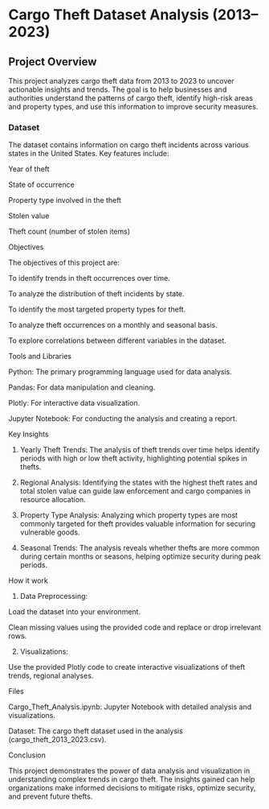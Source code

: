 # Cargo Theft Dataset Analysis (2013–2023)

## Project Overview

This project analyzes cargo theft data from 2013 to 2023 to uncover actionable insights and trends. The goal is to help businesses and authorities understand the patterns of cargo theft, identify high-risk areas and property types, and use this information to improve security measures.

### Dataset

The dataset contains information on cargo theft incidents across various states in the United States. Key features include:

Year of theft

State of occurrence

Property type involved in the theft

Stolen value

Theft count (number of stolen items)


Objectives

The objectives of this project are:

To identify trends in theft occurrences over time.

To analyze the distribution of theft incidents by state.

To identify the most targeted property types for theft.

To analyze theft occurrences on a monthly and seasonal basis.

To explore correlations between different variables in the dataset.


Tools and Libraries

Python: The primary programming language used for data analysis.

Pandas: For data manipulation and cleaning.

Plotly: For interactive data visualization.

Jupyter Notebook: For conducting the analysis and creating a report.


Key Insights

1. Yearly Theft Trends: The analysis of theft trends over time helps identify periods with high or low theft activity, highlighting potential spikes in thefts.


2. Regional Analysis: Identifying the states with the highest theft rates and total stolen value can guide law enforcement and cargo companies in resource allocation.


3. Property Type Analysis: Analyzing which property types are most commonly targeted for theft provides valuable information for securing vulnerable goods.


4. Seasonal Trends: The analysis reveals whether thefts are more common during certain months or seasons, helping optimize security during peak periods.



How it work

1. Data Preprocessing:

Load the dataset into your environment.

Clean missing values using the provided code and replace or drop irrelevant rows.



2. Visualizations:

Use the provided Plotly code to create interactive visualizations of theft trends, regional analyses.





Files

Cargo_Theft_Analysis.ipynb: Jupyter Notebook with detailed analysis and visualizations.

Dataset: The cargo theft dataset used in the analysis (cargo_theft_2013_2023.csv).


Conclusion

This project demonstrates the power of data analysis and visualization in understanding complex trends in cargo theft. The insights gained can help organizations make informed decisions to mitigate risks, optimize security, and prevent future thefts.

